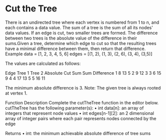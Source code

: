 # Cut the Tree

There is an undirected tree where each vertex is numbered from 1 to n, and each contains a data value. The sum of a tree is the sum of all its nodes' data values. If an edge is cut, two smaller trees are formed. The difference between two trees is the absolute value of the difference in their sums.Given a tree, determine which edge to cut so that the resulting trees have a minimal difference between them, then return that difference.
Example
data = [1, 2, 3, 4, 5, 6]
edges = [(1, 2), (1, 3), (2, 6), (3, 4), (3,5)]

The values are calculated as follows:

  Edge   Tree 1  Tree 2 Absolute 
  Cut    Sum     Sum    Difference
  1      8       13       5
  2      9       12       3
  3      6       15       9
  4      4       17       13
  5      5       16       11

The minimum absolute difference is 3.
Note: The given tree is always rooted at vertex 1.


Function Description 
Complete the cutTheTree function in the editor below. cutTheTree has the following parameter(s): 
• int data[n]: an array of integers that represent node values 
• int edges[n-1][2]: an 2 dimensional array of integer pairs where each pair represents nodes connected by the edge 


Returns 
• int: the minimum achievable absolute difference of tree sums 
